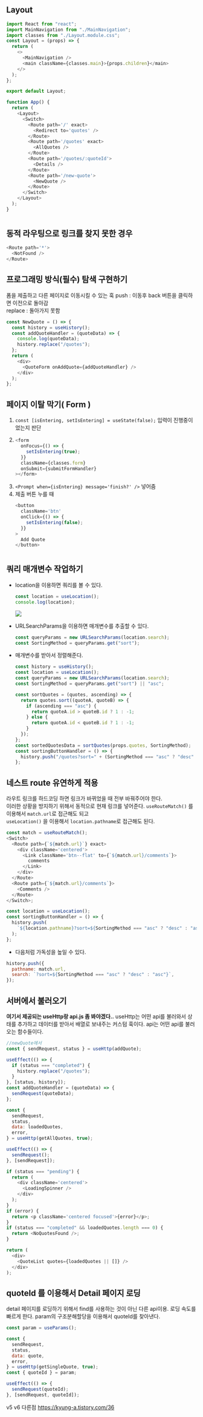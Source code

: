 ## Layout

```javascript
import React from "react";
import MainNavigation from "./MainNavigation";
import classes from "./Layout.module.css";
const Layout = (props) => {
  return (
    <>
      <MainNavigation />
      <main className={classes.main}>{props.children}</main>
    </>
  );
};

export default Layout;
```

```javascript
function App() {
  return (
    <Layout>
      <Switch>
        <Route path='/' exact>
          <Redirect to='quotes' />
        </Route>
        <Route path='/quotes' exact>
          <AllQuotes />
        </Route>
        <Route path='/quotes/:quoteId'>
          <Details />
        </Route>
        <Route path='/new-quote'>
          <NewQuote />
        </Route>
      </Switch>
    </Layout>
  );
}
```

#

## 동적 라우팅으로 링크를 찾지 못한 경우

```javascript
<Route path='*'>
  <NotFound />
</Route>
```

## 프로그래밍 방식(필수) 탐색 구현하기

폼을 제출하고 다른 페이지로 이동시킬 수 있는 훅
push : 이동후 back 버튼을 클릭하면 이전으로 돌아감  
replace : 돌아가지 못함

```javascript
const NewQuote = () => {
  const history = useHistory();
  const addQuoteHandler = (quoteData) => {
    console.log(quoteData);
    history.replace("/quotes");
  };
  return (
    <div>
      <QuoteForm onAddQuote={addQuoteHandler} />
    </div>
  );
};
```

## 페이지 이탈 막기( Form )

1.  `const [isEntering, setIsEntering] = useState(false);`
    입력이 진행중이었는지 판단
2.  ```javascript
    <form
      onFocus={() => {
        setIsEntering(true);
      }}
      className={classes.form}
      onSubmit={submitFormHandler}
    ></form>
    ```
3.  `<Prompt when={isEntering} message='finish?' />` 넣어줌
4.  제출 버튼 누를 때
    ```javascript
    <button
      className='btn'
      onClick={() => {
        setIsEntering(false);
      }}
    >
      Add Quote
    </button>
    ```

#

## 쿼리 매개변수 작업하기

- location을 이용하면 쿼리를 볼 수 있다.

  ```javascript
  const location = useLocation();
  console.log(location);
  ```

  ![](images/2022-06-12-04-43-28.png)

- URLSearchParams을 이용하면 매개변수를 추출할 수 있다.

  ```javascript
  const queryParams = new URLSearchParams(location.search);
  const SortingMethod = queryParams.get("sort");
  ```

- 매개변수를 받아서 정렬해준다.

  ```javascript
  const history = useHistory();
  const location = useLocation();
  const queryParams = new URLSearchParams(location.search);
  const SortingMethod = queryParams.get("sort") || "asc";

  const sortQuotes = (quotes, ascending) => {
    return quotes.sort((quoteA, quoteB) => {
      if (ascending === "asc") {
        return quoteA.id > quoteB.id ? 1 : -1;
      } else {
        return quoteA.id < quoteB.id ? 1 : -1;
      }
    });
  };
  const sortedQuotesData = sortQuotes(props.quotes, SortingMethod);
  const sortingButtonHandler = () => {
    history.push("/quotes?sort=" + (SortingMethod === "asc" ? "desc" : "asc"));
  };
  ```

## 네스트 route 유연하게 적용

라우트 링크를 하드코딩 하면 링크가 바뀌었을 때 전부 바꿔주어야 한다.  
이러한 상황을 방지하기 위해서 동적으로 현재 링크를 넣어준다.
`useRouteMatch()` 를 이용해서 `match.url`로 접근해도 되고  
`useLocation()` 을 이용해서 `location.pathname`로 접근해도 된다.

```js
const match = useRouteMatch();
<Switch>
  <Route path={`${match.url}`} exact>
    <div className='centered'>
      <Link className='btn--flat' to={`${match.url}/comments`}>
        comments
      </Link>
    </div>
  </Route>
  <Route path={`${match.url}/comments`}>
    <Comments />
  </Route>
</Switch>;
```

```js
const location = useLocation();
const sortingButtonHandler = () => {
  history.push(
    `${location.pathname}?sort=${SortingMethod === "asc" ? "desc" : "asc"}`
  );
};
```

- 다음처럼 가독성을 높일 수 있다.

```js
history.push({
  pathname: match.url,
  search: `?sort=${SortingMethod === "asc" ? "desc" : "asc"}`,
});
```

## 서버에서 불러오기

**여기서 제공되는 useHttp랑 api.js 좀 봐야겠다..**
useHttp는 어떤 api를 불러와서 상태를 추가하고 데이터를 받아서 배열로 보내주는 커스텀 훅이다.
api는 어떤 api를 불러오는 함수들이다.

```js
//newQuote에서
const { sendRequest, status } = useHttp(addQuote);

useEffect(() => {
  if (status === "completed") {
    history.replace("/quotes");
  }
}, [status, history]);
const addQuoteHandler = (quoteData) => {
  sendRequest(quoteData);
};
```

```js
const {
  sendRequest,
  status,
  data: loadedQuotes,
  error,
} = useHttp(getAllQuotes, true);

useEffect(() => {
  sendRequest();
}, [sendRequest]);

if (status === "pending") {
  return (
    <div className='centered'>
      <LoadingSpinner />
    </div>
  );
}
if (error) {
  return <p className='centered focused'>{error}</p>;
}
if (status === "completed" && loadedQuotes.length === 0) {
  return <NoQuotesFound />;
}

return (
  <div>
    <QuoteList quotes={loadedQuotes || []} />
  </div>
);
```

## quoteId 를 이용해서 Detail 페이지 로딩

detail 페이지를 로딩하기 위해서 find를 사용하는 것이 아닌 다른 api이용.
로딩 속도를 빠르게 한다. param의 구조분해할당을 이용해서 quoteId를 찾아낸다.

```js
const param = useParams();

const {
  sendRequest,
  status,
  data: quote,
  error,
} = useHttp(getSingleQuote, true);
const { quoteId } = param;

useEffect(() => {
  sendRequest(quoteId);
}, [sendRequest, quoteId]);
```

v5 v6 다른점
https://kyung-a.tistory.com/36
